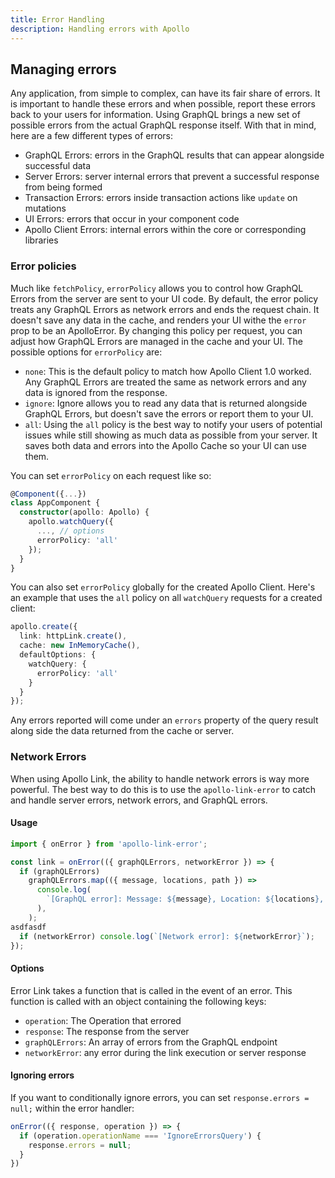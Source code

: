 ```yaml
---
title: Error Handling
description: Handling errors with Apollo
---
```


<h2 id="error-types">Managing errors</h2>

Any application, from simple to complex, can have its fair share of errors. It is important to handle these errors and when possible, report these errors back to your users for information. Using GraphQL brings a new set of possible errors from the actual GraphQL response itself. With that in mind, here are a few different types of errors:

- GraphQL Errors: errors in the GraphQL results that can appear alongside successful data
- Server Errors: server internal errors that prevent a successful response from being formed
- Transaction Errors: errors inside transaction actions like `update` on mutations
- UI Errors: errors that occur in your component code
- Apollo Client Errors: internal errors within the core or corresponding libraries

<h3 id="policies" title="Error policies">Error policies</h3>

Much like `fetchPolicy`, `errorPolicy` allows you to control how GraphQL Errors from the server are sent to your UI code. By default, the error policy treats any GraphQL Errors as network errors and ends the request chain. It doesn't save any data in the cache, and renders your UI withe the `error` prop to be an ApolloError. By changing this policy per request, you can adjust how GraphQL Errors are managed in the cache and your UI. The possible options for `errorPolicy` are:

- `none`: This is the default policy to match how Apollo Client 1.0 worked. Any GraphQL Errors are treated the same as network errors and any data is ignored from the response.
- `ignore`: Ignore allows you to read any data that is returned alongside GraphQL Errors, but doesn't save the errors or report them to your UI.
- `all`: Using the `all` policy is the best way to notify your users of potential issues while still showing as much data as possible from your server. It saves both data and errors into the Apollo Cache so your UI can use them.

You can set `errorPolicy` on each request like so:

```ts
@Component({...})
class AppComponent {
  constructor(apollo: Apollo) {
    apollo.watchQuery({
      ..., // options
      errorPolicy: 'all'
    });
  }
}
```

You can also set `errorPolicy` globally for the created Apollo Client. Here's an example that uses the `all` policy on all `watchQuery` requests for a created client:

```ts
apollo.create({
  link: httpLink.create(),
  cache: new InMemoryCache(),
  defaultOptions: {
    watchQuery: {
      errorPolicy: 'all'
    }
  }
});
```

Any errors reported will come under an `errors` property of the query result along side the data returned from the cache or server.

<h3 id="network" title="Network errors">Network Errors</h3>

When using Apollo Link, the ability to handle network errors is way more powerful. The best way to do this is to use the `apollo-link-error` to catch and handle server errors, network errors, and GraphQL errors.

#### Usage

```ts
import { onError } from 'apollo-link-error';

const link = onError(({ graphQLErrors, networkError }) => {
  if (graphQLErrors)
    graphQLErrors.map(({ message, locations, path }) =>
      console.log(
        `[GraphQL error]: Message: ${message}, Location: ${locations}, Path: ${path}`,
      ),
    );
asdfasdf
  if (networkError) console.log(`[Network error]: ${networkError}`);
});
```

#### Options

Error Link takes a function that is called in the event of an error. This function is called with an object containing the following keys:

- `operation`: The Operation that errored
- `response`: The response from the server
- `graphQLErrors`: An array of errors from the GraphQL endpoint
- `networkError`: any error during the link execution or server response

#### Ignoring errors

If you want to conditionally ignore errors, you can set `response.errors = null;` within the error handler:

```js
onError(({ response, operation }) => {
  if (operation.operationName === 'IgnoreErrorsQuery') {
    response.errors = null;
  }
})
```
